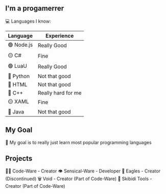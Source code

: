 ## I'm a progamerrer

💻 Languages I know:


| Language | Experience 
| -------- | -------- 
| 🟢 Node.js    | Really Good    
| 🟡 C#  | Fine
| 🟢 LuaU | Really Good
| 🔴 Python | Not that good
| 🔴 HTML | Not that good
| 🔴 C++ | Really hard for me
| 🟡 XAML | Fine
| 🔴 Java | Not that good

## My Goal
🎯 My goal is to really just learn most popular programming languages

## Projects

👨‍💻 Code-Ware - Creator
👁 Sensical-Ware - Developer
🦅 Eagles - Creator (Discontinued)
🗑 Void - Creator (Part of Code-Ware)
🚽 Skibidi Tools - Creator (Part of Code-Ware)

